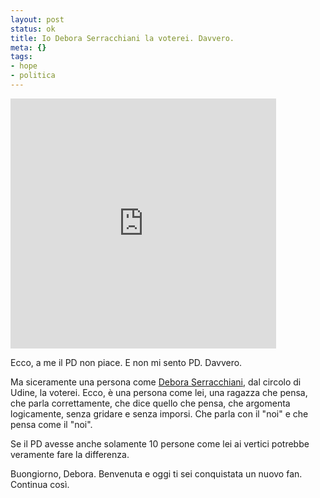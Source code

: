 ```yaml
--- 
layout: post
status: ok
title: Io Debora Serracchiani la voterei. Davvero.
meta: {}
tags: 
- hope
- politica
---
```

<iframe src="http://beta.youdem.tv/witv/Default.aspx?id_video=7d41e695-4803-41ea-8127-f595e2bf1899&amp;isDotTV=true" frameborder="0" height="400" width="425"></iframe>  
  
Ecco, a me il PD non piace. E non mi sento PD. Davvero.  
  
Ma siceramente una persona come [Debora Serracchiani](http://www.wittgenstein.it/2009/03/22/debora-serracchiani/), dal circolo di Udine, la voterei. Ecco, è una persona come lei, una ragazza che pensa, che parla correttamente, che dice quello che pensa, che argomenta logicamente, senza gridare e senza imporsi. Che parla con il "noi" e che pensa come il "noi".  
  
Se il PD avesse anche solamente 10 persone come lei ai vertici potrebbe veramente fare la differenza.  
  
Buongiorno, Debora. Benvenuta e oggi ti sei conquistata un nuovo fan.  
Continua così.  
